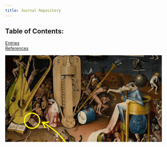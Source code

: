 ```yaml
---
title: Journal Repository
---
```

## Table of Contents:
[Entries](/notes/vault/entries.md)  
[References](/notes/vault/references.md)

![Music](/content/notes/images/Music.png)